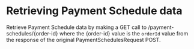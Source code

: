 # Retrieving Payment Schedule data

Retrieve Payment Schedule data by making a GET call to /payment-schedules/{order-id} where the {order-id} value is the `orderId` value from the response of the original PaymentSchedulesRequest POST. 


